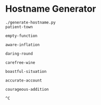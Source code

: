 # Hostname Generator

```
./generate-hostname.py 
patient-town

empty-function

aware-inflation

daring-round

carefree-wine

boastful-situation

accurate-account

courageous-addition

^C
```
